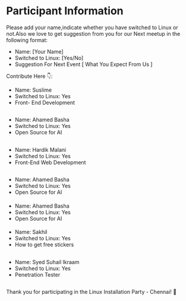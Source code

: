 # Participant Information

Please add your name,indicate whether you have switched to Linux or not.Also we love to get suggestion from you for our Next meetup in the following format:

- Name: [Your Name]
- Switched to Linux: [Yes/No]
- Suggestion For Next Event [ What You Expect From Us ]

Contribute Here 👇:

- Name: Suslime
- Switched to Linux: Yes
- Front- End Development

##

- Name: Ahamed Basha
- Switched to Linux: Yes
- Open Source for AI

##
- Name: Hardik Malani
- Switched to Linux: Yes
- Front-End Web Development
##

##

- Name: Ahamed Basha
- Switched to Linux: Yes
- Open Source for AI

####

- Name: Ahamed Basha
- Switched to Linux: Yes
- Open Source for AI

####

- Name: Sakhil
- Switched to Linux: Yes
- How to get free stickers

##

- Name: Syed Suhail Ikraam 
- Switched to Linux: Yes
- Penetration Tester

##

Thank you for participating in the Linux Installation Party - Chennai! 🎉
